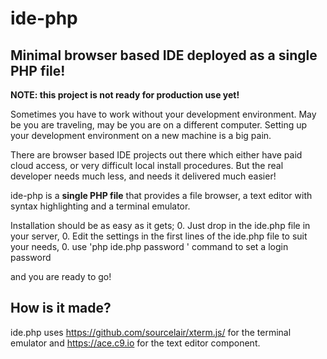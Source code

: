 # ide-php
## Minimal browser based IDE deployed as a single PHP file!

__NOTE: this project is not ready for production use yet!__

Sometimes you have to work without your development environment.
May be you are traveling, may be you are on a different computer.
Setting up your development environment on a new machine is a big pain.

There are browser based IDE projects out there which either have paid cloud access, or very difficult local install procedures. But the real developer needs much less, and needs it delivered much easier!

ide-php is a __single PHP file__ that provides a file browser, a text editor with syntax highlighting and a terminal emulator.

Installation should be as easy as it gets;
 0. Just drop in the ide.php file in your server, 
 0. Edit the settings in the first lines of the ide.php file to suit your needs,
 0. use 'php ide.php password <password>' command to set a login password

and you are ready to go!

## How is it made?
ide.php uses https://github.com/sourcelair/xterm.js/ for the terminal emulator and https://ace.c9.io for the text editor component.
